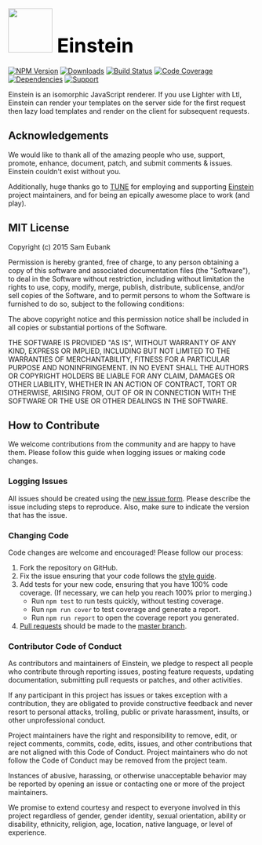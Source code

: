 # <a href="http://lighter.io/einstein" style="font-size:40px;text-decoration:none;color:#000"><img src="https://cdn.rawgit.com/lighterio/lighter.io/master/public/einstein.svg" style="width:90px;height:90px"> Einstein</a>
[![NPM Version](https://img.shields.io/npm/v/einstein.svg)](https://npmjs.org/package/einstein)
[![Downloads](https://img.shields.io/npm/dm/einstein.svg)](https://npmjs.org/package/einstein)
[![Build Status](https://img.shields.io/travis/lighterio/einstein.svg)](https://travis-ci.org/lighterio/einstein)
[![Code Coverage](https://img.shields.io/coveralls/lighterio/einstein/master.svg)](https://coveralls.io/r/lighterio/einstein)
[![Dependencies](https://img.shields.io/david/lighterio/einstein.svg)](https://david-dm.org/lighterio/einstein)
[![Support](https://img.shields.io/gratipay/Lighter.io.svg)](https://gratipay.com/Lighter.io/)


Einstein is an isomorphic JavaScript renderer. If you use Lighter with Ltl, Einstein can
render your templates on the server side for the first request then lazy load
templates and render on the client for subsequent requests.


## Acknowledgements

We would like to thank all of the amazing people who use, support,
promote, enhance, document, patch, and submit comments & issues.
Einstein couldn't exist without you.

Additionally, huge thanks go to [TUNE](http://www.tune.com) for employing
and supporting [Einstein](http://lighter.io/einstein) project maintainers,
and for being an epically awesome place to work (and play).


## MIT License

Copyright (c) 2015 Sam Eubank

Permission is hereby granted, free of charge, to any person obtaining a copy
of this software and associated documentation files (the "Software"), to deal
in the Software without restriction, including without limitation the rights
to use, copy, modify, merge, publish, distribute, sublicense, and/or sell
copies of the Software, and to permit persons to whom the Software is
furnished to do so, subject to the following conditions:

The above copyright notice and this permission notice shall be included in all
copies or substantial portions of the Software.

THE SOFTWARE IS PROVIDED "AS IS", WITHOUT WARRANTY OF ANY KIND, EXPRESS OR
IMPLIED, INCLUDING BUT NOT LIMITED TO THE WARRANTIES OF MERCHANTABILITY,
FITNESS FOR A PARTICULAR PURPOSE AND NONINFRINGEMENT. IN NO EVENT SHALL THE
AUTHORS OR COPYRIGHT HOLDERS BE LIABLE FOR ANY CLAIM, DAMAGES OR OTHER
LIABILITY, WHETHER IN AN ACTION OF CONTRACT, TORT OR OTHERWISE, ARISING FROM,
OUT OF OR IN CONNECTION WITH THE SOFTWARE OR THE USE OR OTHER DEALINGS IN THE
SOFTWARE.


## How to Contribute

We welcome contributions from the community and are happy to have them.
Please follow this guide when logging issues or making code changes.

### Logging Issues

All issues should be created using the
[new issue form](https://github.com/lighterio/einstein/issues/new).
Please describe the issue including steps to reproduce. Also, make sure
to indicate the version that has the issue.

### Changing Code

Code changes are welcome and encouraged! Please follow our process:

1. Fork the repository on GitHub.
2. Fix the issue ensuring that your code follows the
   [style guide](http://lighter.io/style-guide).
3. Add tests for your new code, ensuring that you have 100% code coverage.
   (If necessary, we can help you reach 100% prior to merging.)
   * Run `npm test` to run tests quickly, without testing coverage.
   * Run `npm run cover` to test coverage and generate a report.
   * Run `npm run report` to open the coverage report you generated.
4. [Pull requests](http://help.github.com/send-pull-requests/) should be made
   to the [master branch](https://github.com/lighterio/einstein/tree/master).

### Contributor Code of Conduct

As contributors and maintainers of Einstein, we pledge to respect all
people who contribute through reporting issues, posting feature requests,
updating documentation, submitting pull requests or patches, and other
activities.

If any participant in this project has issues or takes exception with a
contribution, they are obligated to provide constructive feedback and never
resort to personal attacks, trolling, public or private harassment, insults, or
other unprofessional conduct.

Project maintainers have the right and responsibility to remove, edit, or
reject comments, commits, code, edits, issues, and other contributions
that are not aligned with this Code of Conduct. Project maintainers who do
not follow the Code of Conduct may be removed from the project team.

Instances of abusive, harassing, or otherwise unacceptable behavior may be
reported by opening an issue or contacting one or more of the project
maintainers.

We promise to extend courtesy and respect to everyone involved in this project
regardless of gender, gender identity, sexual orientation, ability or
disability, ethnicity, religion, age, location, native language, or level of
experience.
